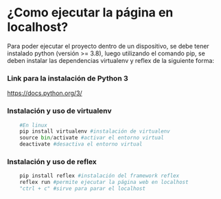 
# ¿Como ejecutar la página en localhost?

Para poder ejecutar el proyecto dentro de un dispositivo, se debe tener instalado python (versión >= 3.8), luego utilizando el comando pip, se deben instalar las dependencias virtualenv y reflex de la siguiente forma:

### Link para la instalación de Python 3
https://docs.python.org/3/ 

### Instalación y uso de virtualenv
```python
    #En linux
    pip install virtualenv #instalación de virtualenv
    source bin/activate #activar el entorno virtual
    deactivate #desactiva el entorno virtual
```

### Instalación y uso de reflex
```python
    pip install reflex #instalación del framework reflex
    reflex run #permite ejecutar la página web en localhost 
    "ctrl + c" #sirve para parar el localhost
```


